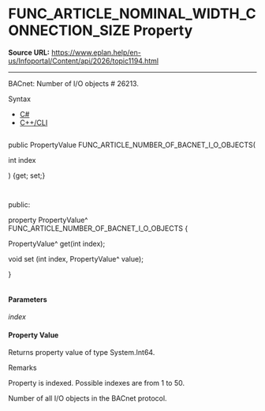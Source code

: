 # FUNC_ARTICLE_NOMINAL_WIDTH_CONNECTION_SIZE Property

**Source URL:** https://www.eplan.help/en-us/Infoportal/Content/api/2026/topic1194.html

---

BACnet: Number of I/O objects # 26213.

Syntax

- [C#](#i-syntax-CS)
- [C++/CLI](#i-syntax-CPP2005)

```
```
public PropertyValue FUNC_ARTICLE_NUMBER_OF_BACNET_I_O_OBJECTS( 

   int index

) {get; set;}
```
```

```
```
public:

property PropertyValue^ FUNC_ARTICLE_NUMBER_OF_BACNET_I_O_OBJECTS {

   PropertyValue^ get(int index);

   void set (int index, PropertyValue^ value);

}
```
```

#### Parameters

*index*

#### Property Value

Returns property value of type System.Int64.

Remarks

Property is indexed. Possible indexes are from 1 to 50.

Number of all I/O objects in the BACnet protocol.
